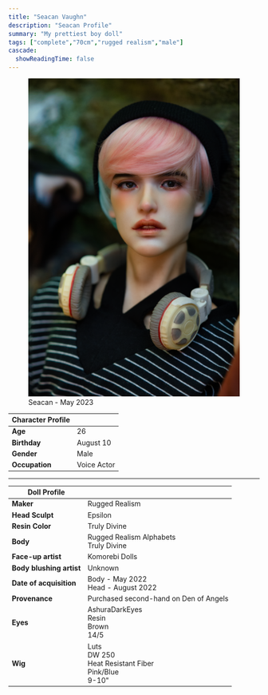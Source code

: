 ```yaml
---
title: "Seacan Vaughn"
description: "Seacan Profile"
summary: "My prettiest boy doll"
tags: ["complete","70cm","rugged realism","male"]
cascade:
  showReadingTime: false
---
```

<figure><img src="seacan_ruins.png" alt="A male doll with pink and blue hair wearing a black beanie and navy shirt with thin white stripes with overear headphones around his neck." width="500"><figcaption>Seacan - May 2023</figcaption></figure> 

| Character Profile | |
| ----- | ---|
| **Age** | 26 |
| **Birthday** | August 10 |
| **Gender** | Male |
| **Occupation** | Voice Actor |

---

| Doll Profile | |
| ----- | ---|
| **Maker** | Rugged Realism |
| **Head Sculpt** | Epsilon |
| **Resin Color** | Truly Divine |
| **Body** | Rugged Realism Alphabets <br> Truly Divine |
| **Face-up artist** | Komorebi Dolls |
| **Body blushing artist** | Unknown |
| **Date of acquisition** | Body - May 2022 <br> Head - August 2022 |
| **Provenance** | Purchased second-hand on Den of Angels |
| **Eyes** | AshuraDarkEyes <br> Resin <br> Brown <br> 14/5 |
| **Wig** | Luts <br> DW 250 <br> Heat Resistant Fiber <br> Pink/Blue <br> 9-10" |
